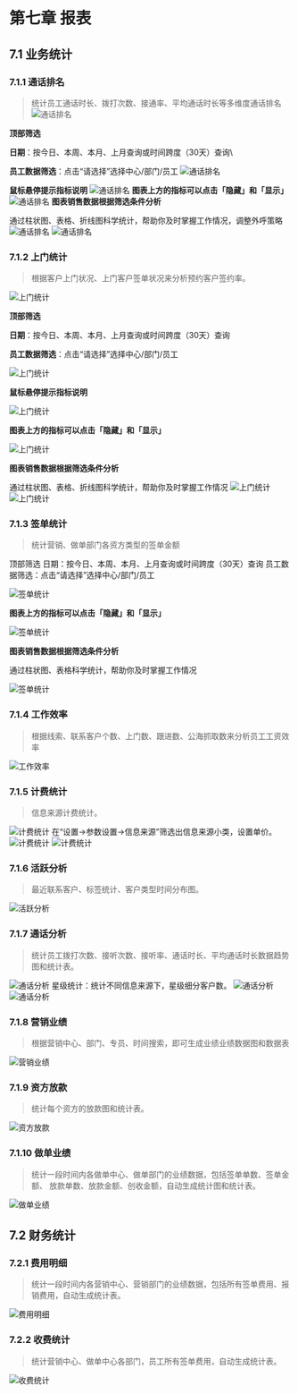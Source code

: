 # 第七章 报表

<ImageViewer />

## 7.1 业务统计

### 7.1.1 通话排名
>统计员工通话时长、拨打次数、接通率、平均通话时长等多维度通话排名
![通话排名](/assets/manual/financial/7.1.1-1.png)

**顶部筛选**

**日期**：按今日、本周、本月、上月查询或时间跨度（30天）查询\

**员工数据筛选**：点击“请选择”选择中心/部门/员工
![通话排名](/assets/manual/financial/7.1.1-2.png)

**鼠标悬停提示指标说明**
![通话排名](/assets/manual/financial/7.1.1-3.png)
**图表上方的指标可以点击「隐藏」和「显示」**
![通话排名](/assets/manual/financial/7.1.1-4.png)
**图表销售数据根据筛选条件分析**

通过柱状图、表格、折线图科学统计，帮助你及时掌握工作情况，调整外呼策略
![通话排名](/assets/manual/financial/7.1.1-5.png)
![通话排名](/assets/manual/financial/7.1.1-6.png)

### 7.1.2 上门统计
> 根据客户上门状况、上门客户签单状况来分析预约客户签约率。

![上门统计](/assets/manual/financial/7.1.2-1.png)

**顶部筛选**

**日期**：按今日、本周、本月、上月查询或时间跨度（30天）查询

**员工数据筛选**：点击“请选择”选择中心/部门/员工

![上门统计](/assets/manual/financial/7.1.2-2.png)

**鼠标悬停提示指标说明**

![上门统计](/assets/manual/financial/7.1.2-3.png)

**图表上方的指标可以点击「隐藏」和「显示」**

![上门统计](/assets/manual/financial/7.1.2-4.png)

**图表销售数据根据筛选条件分析**

通过柱状图、表格、折线图科学统计，帮助你及时掌握工作情况
![上门统计](/assets/manual/financial/7.1.2-5.png)
![上门统计](/assets/manual/financial/7.1.2-6.png)

### 7.1.3 签单统计
> 统计营销、做单部门各资方类型的签单金额

顶部筛选
日期：按今日、本周、本月、上月查询或时间跨度（30天）查询
员工数据筛选：点击“请选择”选择中心/部门/员工

![签单统计](/assets/manual/financial/7.1.3-1.png)

**图表上方的指标可以点击「隐藏」和「显示」**

![签单统计](/assets/manual/financial/7.1.3-2.png)

**图表销售数据根据筛选条件分析**

通过柱状图、表格科学统计，帮助你及时掌握工作情况

![签单统计](/assets/manual/financial/7.1.3-3.png)


### 7.1.4 工作效率
> 根据线索、联系客户个数、上门数、跟进数、公海抓取数来分析员工工资效率

![工作效率](/assets/manual/financial/7.1.4-1.png)

### 7.1.5 计费统计
> 信息来源计费统计。

![计费统计](/assets/manual/financial/7.1.5-1.png)
在“设置->参数设置->信息来源”筛选出信息来源小类，设置单价。
![计费统计](/assets/manual/financial/7.1.5-2.png)
![计费统计](/assets/manual/financial/7.1.5-3.png)

### 7.1.6 活跃分析
> 最近联系客户、标签统计、客户类型时间分布图。

![活跃分析](/assets/manual/financial/7.1.6-1.png)

### 7.1.7 通话分析
> 统计员工拨打次数、接听次数、接听率、通话时长、平均通话时长数据趋势图和统计表。

![通话分析](/assets/manual/financial/7.1.7-1.png)
星级统计：统计不同信息来源下，星级细分客户数。
![通话分析](/assets/manual/financial/7.1.7-2.png)
![通话分析](/assets/manual/financial/7.1.7-3.png)

### 7.1.8 营销业绩
> 根据营销中心、部门、专员、时间搜索，即可生成业绩业绩数据图和数据表

![营销业绩](/assets/manual/financial/7.1.8-1.png)

### 7.1.9 资方放款
> 统计每个资方的放款图和统计表。

![资方放款](/assets/manual/financial/7.1.10-1.png)

### 7.1.10 做单业绩
> 统计一段时间内各做单中心、做单部门的业绩数据，包括签单单数、签单金额、 放款单数、放款金额、创收金额，自动生成统计图和统计表。

![做单业绩](/assets/manual/financial/7.1.10-2.png)

## 7.2 财务统计

### 7.2.1 费用明细
> 统计一段时间内各营销中心、营销部门的业绩数据，包括所有签单费用、报销费用，自动生成统计表。

![费用明细](/assets/manual/financial/7.2.1-1.png)

### 7.2.2 收费统计
> 统计营销中心、做单中心各部门，员工所有签单费用，自动生成统计表。

![收费统计](/assets/manual/financial/7.2.2-1.png)